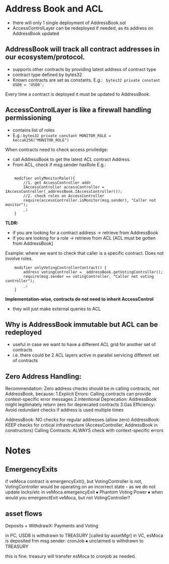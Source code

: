 # Address Book and ACL

- there will only 1 single deployment of AddressBook.sol
- AccessControlLayer can be redeployed if needed, as its address on AddressBook updated

## AddressBook will track all contract addresses in our ecosystem/protocol.
- supports other contracts by providing latest address of contract type
- contract type defined by bytes32
- Known contracts are set as constants. E.g.: ` bytes32 private constant USD8 = 'USD8';`

Every time a contract is deployed it must be updated to AddressBook.

## AccessControlLayer is like a firewall handling permissioning
- contains list of roles 
- E.g.: `bytes32 private constant MONITOR_ROLE = keccak256("MONITOR_ROLE")`


When contracts need to check access priviledge:
- call AddressBook to get the latest ACL contract Address. 
- From ACL, check if msg.sender hasRole 
E.g.: 

```solidity

    modifier onlyMonitorRole(){
        //1. get AccessController addr
        IAccessController accessController = IAccessController(_addressBook.IAccessController());
        //2. check roles on AccessController
        require(accessController.isMonitor(msg.sender), "Caller not monitor");
        _;
    }
```

**TLDR:**
- if you are looking for a contract address -> retrieve from AddressBook
- if you are looking for a role -> retrieve from ACL [ACL must be gotten from AddressBook]

Example: where we want to check that caller is a specific contract. Does not involve roles.

```solidity
    modifier onlyVotingControllerContract() {
        address votingController = _addressBook.getVotingController();
        require(msg.sender == votingController, "Caller not voting controller");
        _;
    }
```

**Implementation-wise, contracts do not need to inherit AccessControl**
- they will just make external queries to ACL

## Why is AddressBook immutable but ACL can be redeployed

- useful in case we want to have a different ACL grid for another set of contracts
- i.e. there could be 2 ACL layers active in parallel servicing different set of contracts



## Zero Address Handling:

Recommendation: Zero address checks should be in calling contracts, not AddressBook, because:
1.Explicit Errors: Calling contracts can provide context-specific error messages
2.Intentional Deprecation: AddressBook might legitimately return zero for deprecated contracts
3.Gas Efficiency: Avoid redundant checks if address is used multiple times

AddressBook: NO checks for regular addresses (allow zero)
AddressBook: KEEP checks for critical infrastructure (AccessController, AddressBook in constructors)
Calling Contracts: ALWAYS check with context-specific errors

# Notes

## EmergencyExits

if veMoca contract is emergencyExit(), but VotingController is not,
VotingController would be operating on an incorrect state - as we do not update locks/etc in veMoca.emergencyExit
⦁	Phantom Voting Power
⦁	when would you emergenctExit veMoca, but not VotingController?

## asset flows

Deposits + WithdrawX: Payments and Voting

in PC, USD8 is withdrawn to TREASURY [called by assetMgr]
in VC, esMoca is deposited frm msg.sender: cronJob
⦁	unclaimed is withdrawn to TREASURY

this is fine. treasury will transfer esMoca to cronjob as needed.